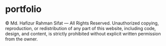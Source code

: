 # portfolio

© Md. Hafizur Rahman Sifat — All Rights Reserved.
Unauthorized copying, reproduction, or redistribution of any part of this website, including code, design, and content, is strictly prohibited without explicit written permission from the owner.